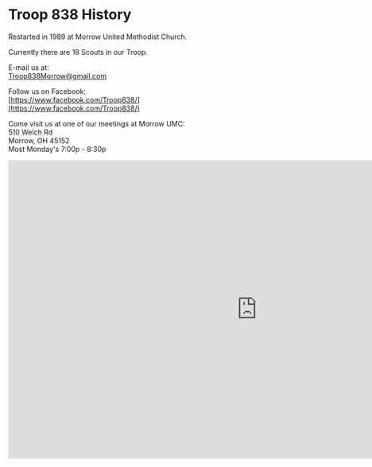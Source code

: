 # Troop 838 History

Restarted in 1989 at Morrow United Methodist Church.

Currently there are 18 Scouts in our Troop. <br>


E-mail us at: <br>
[Troop838Morrow@gmail.com](mailto:Troop838Morrow@gmail.com)

Follow us on Facebook: <br>
[https://www.facebook.com/Troop838/](https://www.facebook.com/Troop838/)


Come visit us at one of our meetings at Morrow UMC: <br>
510 Welch Rd <br>
Morrow, OH 45152 <br>
Most Monday's 7:00p - 8:30p

<iframe src="https://www.google.com/maps/embed?pb=!1m14!1m8!1m3!1d12341.04695426444!2d-84.136325!3d39.350309!3m2!1i1024!2i768!4f13.1!3m3!1m2!1s0x0%3A0x5a766202846104b4!2sMorrow+United+Methodist+Church!5e0!3m2!1sen!2sus!4v1493769047745" width="1000" height="600" frameborder="0" style="border:0" allowfullscreen></iframe>

